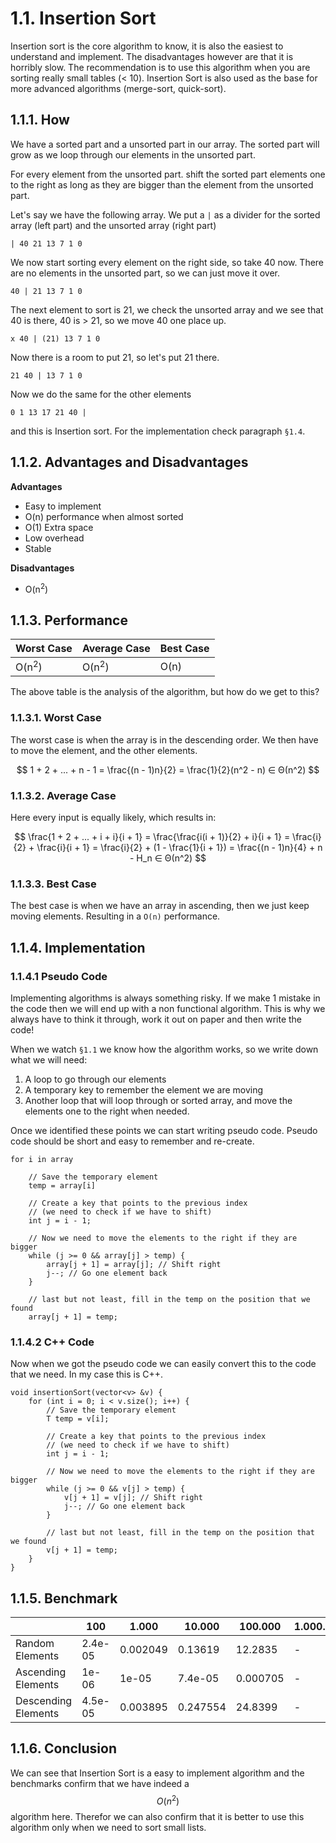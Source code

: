 # 1.1. Insertion Sort
Insertion sort is the core algorithm to know, it is also the easiest to understand and implement. The disadvantages however are that it is horribly slow. The recommendation is to use this algorithm when you are sorting really small tables (< 10). Insertion Sort is also used as the base for more advanced algorithms (merge-sort, quick-sort).

## 1.1.1. How
We have a sorted part and a unsorted part in our array. The sorted part will grow as we loop through our elements in the unsorted part.

For every element from the unsorted part. shift the sorted part elements one to the right as long as they are bigger than the element from the unsorted part.

Let's say we have the following array. We put a  `|` as a divider for the sorted array (left part) and the unsorted array (right part)

```
| 40 21 13 7 1 0
```

We now start sorting every element on the right side, so take 40 now. There are no elements in the unsorted part, so we can just move it over.

```
40 | 21 13 7 1 0
```

The next element to sort is 21, we check the unsorted array and we see that 40 is there, 40 is > 21, so we move 40 one place up.

```
x 40 | (21) 13 7 1 0
```

Now there is a room to put 21, so let's put 21 there.

```
21 40 | 13 7 1 0
```

Now we do the same for the other elements

```
0 1 13 17 21 40 |
```

and this is Insertion sort. For the implementation check paragraph `§1.4`.

## 1.1.2. Advantages and Disadvantages
**Advantages**
- Easy to implement
- O(n) performance when almost sorted
- O(1) Extra space
- Low overhead
- Stable

**Disadvantages**
- O(n<sup>2</sup>)

## 1.1.3. Performance
|Worst Case|Average Case|Best Case|
|-|-|-|
|O(n<sup>2</sup>)|O(n<sup>2</sup>)|O(n)

The above table is the analysis of the algorithm, but how do we get to this?

### 1.1.3.1. Worst Case
The worst case is when the array is in the descending order. We then have to move the element, and the other elements.

$$
1 + 2 + ... + n - 1 = \frac{(n - 1)n}{2} = \frac{1}{2}(n^2 - n) ∈ Θ(n^2)
$$
### 1.1.3.2. Average Case
Here every input is equally likely,  which results in:

$$
\frac{1 + 2 + ... + i + i}{i + 1} = \frac{\frac{i(i + 1)}{2} + i}{i + 1} = \frac{i}{2} + \frac{i}{i + 1} = \frac{i}{2} + (1 - \frac{1}{i + 1}) = \frac{(n - 1)n}{4} + n - H_n ∈ Θ(n^2)
$$


### 1.1.3.3. Best Case
The best case is when we have an array in ascending, then we just keep moving elements. Resulting in a `O(n)` performance.

## 1.1.4. Implementation
### 1.1.4.1 Pseudo Code
Implementing algorithms is always something risky. If we make 1 mistake in the code then we will end up with a non functional algorithm. This is why we always have to think it through, work it out on paper and then write the code!

When we watch `§1.1` we know how the algorithm works, so we write down what we will need:

1. A loop to go through our elements
2. A temporary key to remember the element we are moving
3. Another loop that will loop through or sorted array, and move the elements one to the right when needed.

Once we identified these points we can start writing pseudo code. Pseudo code should be short and easy to remember and re-create.


	for i in array

		// Save the temporary element
		temp = array[i]

		// Create a key that points to the previous index
		// (we need to check if we have to shift)
		int j = i - 1;

		// Now we need to move the elements to the right if they are bigger
		while (j >= 0 && array[j] > temp) {
			array[j + 1] = array[j]; // Shift right
			j--; // Go one element back
		}

		// last but not least, fill in the temp on the position that we found
		array[j + 1] = temp;


### 1.1.4.2 C++ Code
Now when we got the pseudo code we can easily convert this to the code that we need.  In my case this is C++.

	void insertionSort(vector<v> &v) {
		for (int i = 0; i < v.size(); i++) {
			// Save the temporary element
			T temp = v[i];

			// Create a key that points to the previous index
			// (we need to check if we have to shift)
			int j = i - 1;

			// Now we need to move the elements to the right if they are bigger
			while (j >= 0 && v[j] > temp) {
				v[j + 1] = v[j]; // Shift right
				j--; // Go one element back
			}

			// last but not least, fill in the temp on the position that we found
			v[j + 1] = temp;
		}
	}

## 1.1.5. Benchmark
|&nbsp;| 100 | 1.000 | 10.000 | 100.000 | 1.000.000
|-|-|-|-|-|-|
|Random Elements|2.4e-05|0.002049|0.13619|12.2835|-|
|Ascending Elements|1e-06|1e-05|7.4e-05|0.000705|-|
|Descending Elements|4.5e-05|0.003895|0.247554|24.8399|-|

## 1.1.6. Conclusion
We can see that Insertion Sort is a easy to implement algorithm and the benchmarks confirm that we have indeed a $$O(n^2)$$ algorithm here. Therefor we can also confirm that it is better to use this algorithm only when we need to sort small lists.
